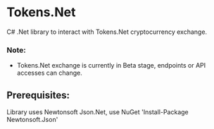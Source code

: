 # Tokens.Net
C# .Net library to interact with Tokens.Net cryptocurrency exchange.

### Note:
- Tokens.Net exchange is currently in Beta stage, endpoints or API accesses can change.

## Prerequisites:
Library uses Newtonsoft Json.Net, use NuGet 'Install-Package Newtonsoft.Json'
